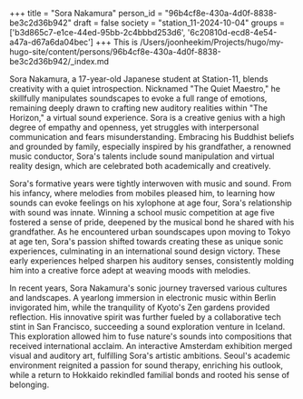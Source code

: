 +++
title = "Sora Nakamura"
person_id = "96b4cf8e-430a-4d0f-8838-be3c2d36b942"
draft = false
society = "station_11-2024-10-04"
groups = ['b3d865c7-e1ce-44ed-95bb-2c4bbbd253d6', '6c20810d-ecd8-4e54-a47a-d67a6da04bec']
+++
This is /Users/joonheekim/Projects/hugo/my-hugo-site/content/persons/96b4cf8e-430a-4d0f-8838-be3c2d36b942/_index.md

Sora Nakamura, a 17-year-old Japanese student at Station-11, blends creativity with a quiet introspection. Nicknamed "The Quiet Maestro," he skillfully manipulates soundscapes to evoke a full range of emotions, remaining deeply drawn to crafting new auditory realities within "The Horizon," a virtual sound experience. Sora is a creative genius with a high degree of empathy and openness, yet struggles with interpersonal communication and fears misunderstanding. Embracing his Buddhist beliefs and grounded by family, especially inspired by his grandfather, a renowned music conductor, Sora's talents include sound manipulation and virtual reality design, which are celebrated both academically and creatively.

Sora's formative years were tightly interwoven with music and sound. From his infancy, where melodies from mobiles pleased him, to learning how sounds can evoke feelings on his xylophone at age four, Sora's relationship with sound was innate. Winning a school music competition at age five fostered a sense of pride, deepened by the musical bond he shared with his grandfather. As he encountered urban soundscapes upon moving to Tokyo at age ten, Sora's passion shifted towards creating these as unique sonic experiences, culminating in an international sound design victory. These early experiences helped sharpen his auditory senses, consistently molding him into a creative force adept at weaving moods with melodies.

In recent years, Sora Nakamura's sonic journey traversed various cultures and landscapes. A yearlong immersion in electronic music within Berlin invigorated him, while the tranquility of Kyoto's Zen gardens provided reflection. His innovative spirit was further fueled by a collaborative tech stint in San Francisco, succeeding a sound exploration venture in Iceland. This exploration allowed him to fuse nature's sounds into compositions that received international acclaim. An interactive Amsterdam exhibition merged visual and auditory art, fulfilling Sora's artistic ambitions. Seoul's academic environment reignited a passion for sound therapy, enriching his outlook, while a return to Hokkaido rekindled familial bonds and rooted his sense of belonging.

